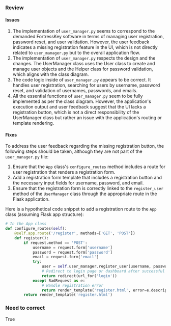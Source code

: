 ### Review
#### Issues
1. The implementation of `user_manager.py` seems to correspond to the demanded FortressKey software in terms of managing user registration, password reset, and user validation. However, the user feedback indicates a missing registration feature in the UI, which is not directly related to `user_manager.py` but to the overall application flow.
2. The implementation of `user_manager.py` respects the design and the changes. The UserManager class uses the User class to create and manage user objects and the Helper class for password validation, which aligns with the class diagram.
3. The code logic inside of `user_manager.py` appears to be correct. It handles user registration, searching for users by username, password reset, and validation of usernames, passwords, and emails.
4. All the essential functions of `user_manager.py` seem to be fully implemented as per the class diagram. However, the application's execution output and user feedback suggest that the UI lacks a registration button, which is not a direct responsibility of the UserManager class but rather an issue with the application's routing or template rendering.

#### Fixes
To address the user feedback regarding the missing registration button, the following steps should be taken, although they are not part of the `user_manager.py` file:

1. Ensure that the `App` class's `configure_routes` method includes a route for user registration that renders a registration form.
2. Add a registration form template that includes a registration button and the necessary input fields for username, password, and email.
3. Ensure that the registration form is correctly linked to the `register_user` method of the `UserManager` class through the appropriate route in the Flask application.

Here is a hypothetical code snippet to add a registration route to the `App` class (assuming Flask app structure):

```python
# In the App class
def configure_routes(self):
    @self.app.route('/register', methods=['GET', 'POST'])
    def register():
        if request.method == 'POST':
            username = request.form['username']
            password = request.form['password']
            email = request.form['email']
            try:
                user = self.user_manager.register_user(username, password, email)
                # Redirect to login page or dashboard after successful registration
                return redirect(url_for('login'))
            except BadRequest as e:
                # Handle registration error
                return render_template('register.html', error=e.description)
        return render_template('register.html')
```

### Need to correct
True